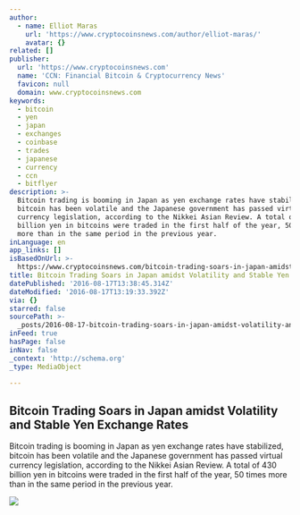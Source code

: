 ```yaml
---
author:
  - name: Elliot Maras
    url: 'https://www.cryptocoinsnews.com/author/elliot-maras/'
    avatar: {}
related: []
publisher:
  url: 'https://www.cryptocoinsnews.com'
  name: 'CCN: Financial Bitcoin & Cryptocurrency News'
  favicon: null
  domain: www.cryptocoinsnews.com
keywords:
  - bitcoin
  - yen
  - japan
  - exchanges
  - coinbase
  - trades
  - japanese
  - currency
  - ccn
  - bitflyer
description: >-
  Bitcoin trading is booming in Japan as yen exchange rates have stabilized,
  bitcoin has been volatile and the Japanese government has passed virtual
  currency legislation, according to the Nikkei Asian Review. A total of 430
  billion yen in bitcoins were traded in the first half of the year, 50 times
  more than in the same period in the previous year.
inLanguage: en
app_links: []
isBasedOnUrl: >-
  https://www.cryptocoinsnews.com/bitcoin-trading-soars-in-japan-amidst-volatility-and-stable-yen-exchange-rates/
title: Bitcoin Trading Soars in Japan amidst Volatility and Stable Yen Exchange Rates
datePublished: '2016-08-17T13:38:45.314Z'
dateModified: '2016-08-17T13:19:33.392Z'
via: {}
starred: false
sourcePath: >-
  _posts/2016-08-17-bitcoin-trading-soars-in-japan-amidst-volatility-and-stable.md
inFeed: true
hasPage: false
inNav: false
_context: 'http://schema.org'
_type: MediaObject

---
```

<article style=""><h1>Bitcoin Trading Soars in Japan amidst Volatility and Stable Yen Exchange Rates</h1><p>Bitcoin trading is booming in Japan as yen exchange rates have stabilized, bitcoin has been volatile and the Japanese government has passed virtual currency legislation, according to the Nikkei Asian Review. A total of 430 billion yen in bitcoins were traded in the first half of the year, 50 times more than in the same period in the previous year.</p><img src="https://www.cryptocoinsnews.com/wp-content/uploads/2016/08/Bitcoin-Trading-Soars-in-Japan-amidst-Volatility-and-Stable-Yen-Exchange-Rates.jpg" /></article>